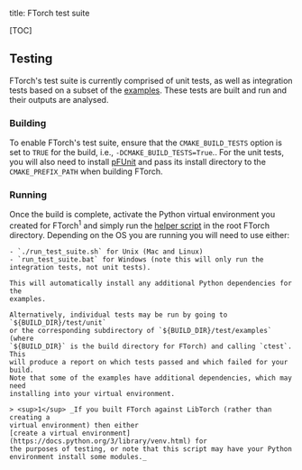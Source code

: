 title: FTorch test suite

[TOC]

## Testing

FTorch's test suite is currently comprised of unit tests, as well as integration
tests based on a subset of the [examples](examples.html). These tests are built
and run and their outputs are analysed.

### Building

To enable FTorch's test suite, ensure that the `CMAKE_BUILD_TESTS` option
is set to `TRUE` for the build,  i.e., `-DCMAKE_BUILD_TESTS=True`.. For the unit
tests, you will also need to install
[pFUnit](https://github.com/Goddard-Fortran-Ecosystem/pFUnit) and pass its
install directory to the `CMAKE_PREFIX_PATH` when building FTorch.

### Running

Once the build is complete, activate the Python virtual environment you created
for FTorch<sup>1</sup> and simply run the
[helper script](https://github.com/Cambridge-ICCS/FTorch/blob/main/run_test_suite.sh)
in the root FTorch directory. Depending on the OS you are running you will need
to use either:
```
- `./run_test_suite.sh` for Unix (Mac and Linux)
- `run_test_suite.bat` for Windows (note this will only run the integration tests, not unit tests).

This will automatically install any additional Python dependencies for the
examples.

Alternatively, individual tests may be run by going to `${BUILD_DIR}/test/unit`
or the corresponding subdirectory of `${BUILD_DIR}/test/examples` (where
`${BUILD_DIR}` is the build directory for FTorch) and calling `ctest`. This
will produce a report on which tests passed and which failed for your build.
Note that some of the examples have additional dependencies, which may need
installing into your virtual environment.

> <sup>1</sup> _If you built FTorch against LibTorch (rather than creating a
virtual environment) then either
[create a virtual environment](https://docs.python.org/3/library/venv.html) for
the purposes of testing, or note that this script may have your Python
environment install some modules._
